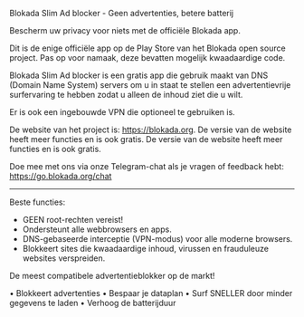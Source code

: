 Blokada Slim Ad blocker - Geen advertenties, betere batterij

Bescherm uw privacy voor niets met de officiële Blokada app.

Dit is de enige officiële app op de Play Store van het Blokada open source project. Pas op voor namaak, deze bevatten mogelijk kwaadaardige code.

Blokada Slim Ad blocker is een gratis app die gebruik maakt van DNS (Domain Name System) servers om u in staat te stellen een advertentievrije surfervaring te hebben zodat u alleen de inhoud ziet die u wilt.

Er is ook een ingebouwde VPN die optioneel te gebruiken is.

De website van het project is: https://blokada.org. De versie van de website heeft meer functies en is ook gratis. De versie van de website heeft meer functies en is ook gratis.

Doe mee met ons via onze Telegram-chat als je vragen of feedback hebt: https://go.blokada.org/chat

----

Beste functies:
- GEEN root-rechten vereist!
- Ondersteunt alle webbrowsers en apps.
- DNS-gebaseerde interceptie (VPN-modus) voor alle moderne browsers.
- Blokkeert sites die kwaadaardige inhoud, virussen en frauduleuze websites verspreiden.

De meest compatibele advertentieblokker op de markt!

• Blokkeert advertenties • Bespaar je dataplan • Surf SNELLER door minder gegevens te laden • Verhoog de batterijduur
